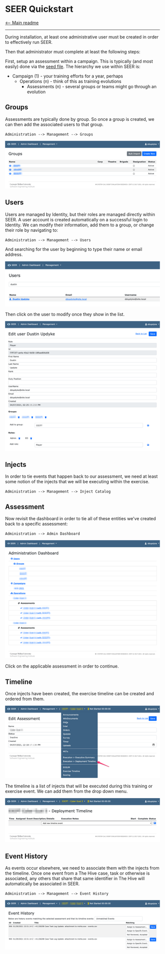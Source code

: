 # SEER Quickstart

[<-- Main readme](../readme.md)

---

During installation, at least one administrative user must be created in order to effectively run SEER.

Then that administrator must complete at least the following steps:

First, setup an assessment within a campaign. This is typically (and most easily) done via the [seed file](../src/App_Data/config/seed.json). The hierarchy we use within SEER is:

- Campaign (1) - your training efforts for a year, perhaps
  - Operations (n) - think of this as training evolutions
    - Assessments (n) - several groups or teams might go through an evolution

## Groups

Assessments are typically done by group. So once a group is created, we can then add the associated users to that group.

`Administration --> Management --> Groups`

![](images/groups.png)

## Users

Users are managed by Identity, but their roles are managed directly within SEER. A user account is created automatically on a successful login to Identity. We can modify their information, add them to a group, or change their role by navigating to:

`Administration --> Management --> Users`

And searching for the user by beginning to type their name or email address. 

![](images/users.png)

Then click on the user to modify once they show in the list.

![](images/user-detail.png)


## Injects

In order to tie events that happen back to our assessment, we need at least some notion of the injects that we will be executing within the exercise.

`Administration --> Management --> Inject Catalog`

## Assessment

Now revisit the dashboard in order to tie all of these entities we've created back to a specific assessment:

`Administration --> Admin Dashboard`

![](images/admin-dashboard.png)

Click on the applicable assessment in order to continue.

## Timeline

Once injects have been created, the exercise timeline can be created and ordered from them.

![](images/assessment.png)

The timeline is a list of injects that will be executed during this training or exercise event. We can add them from the drop down menu.

![](images/deployment-timeline.png)

## Event History

As events occur elsewhere, we need to associate them with the injects from the timeline. Once one event from a The Hive case, task or otherwise is associated, any others that share that same identifier in The Hive will automatically be associated in SEER.

`Administration --> Management --> Event History`

![](images/event-history.png)